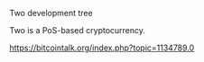 
Two development tree

Two is a PoS-based cryptocurrency.

https://bitcointalk.org/index.php?topic=1134789.0




